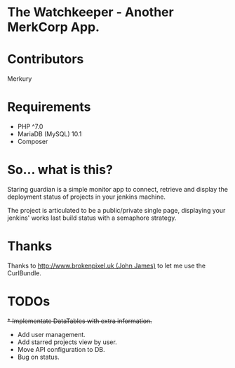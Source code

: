 The Watchkeeper - Another MerkCorp App.
======================

Contributors
======================
Merkury

Requirements
======================
* PHP ^7.0
* MariaDB (MySQL) 10.1
* Composer

So... what is this?
======================
Staring guardian is a simple monitor app to connect, retrieve and display the 
deployment status of projects in your jenkins machine.

The project is articulated to be a public/private single page, displaying
your jenkins' works last build status with a semaphore strategy.


Thanks
======================
Thanks to [http://www.brokenpixel.uk (John James)](http://www.brokenpixel.uk) to let me use the CurlBundle.

TODOs
======================

~~* Implementate DataTables with extra information.~~
* Add user management.
* Add starred projects view by user.
* Move API configuration to DB.
* Bug on status.
